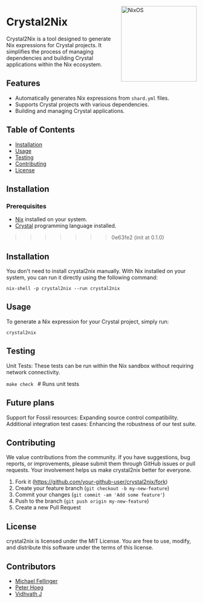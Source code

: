 
 [<img src="https://nixos.org/logo/nixos-logo-only-hires.png" width="200" align="right" alt="NixOS">](https://nixos.org)

# Crystal2Nix

Crystal2Nix is a tool designed to generate Nix expressions for Crystal projects. It simplifies the process of managing dependencies and building Crystal applications within the Nix ecosystem.

## Features

- Automatically generates Nix expressions from `shard.yml` files.
- Supports Crystal projects with various dependencies.
- Building and managing Crystal applications.

## Table of Contents

- [Installation](#installation)
- [Usage](#usage)
- [Testing](#testing)
- [Contributing](#contributing)
- [License](#license)

## Installation

### Prerequisites

- [Nix](https://nixos.org/download.html) installed on your system.
- [Crystal](https://crystal-lang.org/install/) programming language installed.
>>>>>>> 0e63fe2 (init at 0.1.0)

## Installation

You don't need to install crystal2nix manually. With Nix installed on your system, you can run it directly using the following command:

`nix-shell -p crystal2nix --run crystal2nix`

## Usage

To generate a Nix expression for your Crystal project, simply run:

`crystal2nix`

## Testing

Unit Tests: These tests can be run within the Nix sandbox without requiring network connectivity.

`make check `     # Runs unit tests

## Future plans 

Support for Fossil resources: Expanding source control compatibility.
Additional integration test cases: Enhancing the robustness of our test suite.

## Contributing

We value contributions from the community. If you have suggestions, bug reports, or improvements, please submit them through GitHub issues or pull requests. Your involvement helps us make crystal2nix better for everyone.

1. Fork it (<https://github.com/your-github-user/crystal2nix/fork>)
2. Create your feature branch (`git checkout -b my-new-feature`)
3. Commit your changes (`git commit -am 'Add some feature'`)
4. Push to the branch (`git push origin my-new-feature`)
5. Create a new Pull Request

## License

crystal2nix is licensed under the MIT License. You are free to use, modify, and distribute this software under the terms of this license.

## Contributors

- [Michael Fellinger](https://github.com/manveru)
- [Peter Hoeg](https://github.com/peterhoeg)
- [Vidhvath J](https://github.com/vidhvath28)


